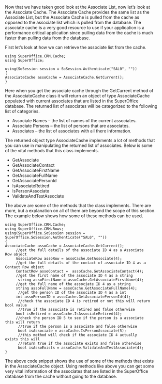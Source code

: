 <properties date="2016-05-10"
SortOrder="7"
/>

Now that we have taken good look at the Associate List, now let’s look at the Associate Cache. The Associate Cache provides the same list as the Associate List, but the Associate Cache is pulled from the cache as opposed to the associate list which is pulled from the database. The associate cache is a very good resource to use if your application is a performance critical application since pulling data from the cache is much faster than pulling data from the database.

First let’s look at how we can retrieve the associate list from the cache.

```
using SuperOffice.CRM.Cache;
using SuperOffice;
 
using(SoSession session = SoSession.Authenticate("SAL0", ""))
{
AssociateCache assoCache = AssociateCache.GetCurrent();
}
```

 

Here when you get the associate cache through the GetCurrent method of the AssociateCache class it will return an object of type AssociateCache populated with current associates that are listed in the SuperOffice database. The returned list of associates will be categorized to the following list of categories.

* Associate Names – the list of names of the current associates.
* Associate Persons – the list of persons that are associates.
* Associates – the list of associates with all there information.

The returned object type AssociateCashe implements a lot of methods that you can use in manipulating the returned list of associates. Below is some of the vital methods that this class implements.

* GetAssociate
* GetAssociateContact
* GetAssociateFirstName
* GetAssociateFullName
* GetAssociatePersonId
* IsAssociateRetired
* IsPersonAssociate
* ValidateAndTestAssociate

The above are some of the methods that the class implements. There are more, but a explanation on all of them are beyond the scope of this section. The example below shows how some of these methods can be used.

 

```
using SuperOffice.CRM.Cache;
using SuperOffice.CRM.Rows;
using(SuperOffice.SoSession session =
SuperOffice.SoSession.Authenticate("SAL0", ""))
{
AssociateCache assoCache = AssociateCache.GetCurrent();
     //get the full details of the associate ID 4 as a Associate
Row object
     AssociateRow assoRow = assoCache.GetAssociate(4);
     //get the full details of the contact of associate ID 4 as a
Contact Row object
     ContactRow assoContact =  assoCache.GetAssociateContact(4);
     //get the first name of the associate ID 4 as a string
      string assoFirstName = assoCache.GetAssociateFirstName(4);
     //get the full name of the associate ID 4 as a string
     string assoFullName = assoCache.GetAssociateFullName(4);
      //get the person ID of the associate ID 4 as a int
     int assoPersonID = assoCache.GetAssociatePersonId(4);
      //check the associate ID 4 is retired or not this will return
bool value
      //true if the associate is retired and false otherwise
     bool isRetired = assoCache.IsAssociateRetired(4);
     //check the person ID 5 to see if the person is a associate
this will return
      //true if the person is a associate and false otherwise
      bool isAssociate = assoCache.IsPersonAssociate(5);
      //this method will check if the associate ID 4 actually
exists this will
      //return true if the associate exists and false otherwise
      bool isAssoExists = assoCache.ValidateAndTestAssociate(4);
}
```

 

The above code snippet shows the use of some of the methods that exists in the AssociateCache object. Using methods like above you can get some very vital information of the associates that are listed in the SuperOffice database from the cache without going to the database.

 

 

 
